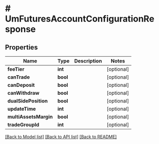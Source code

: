 # # UmFuturesAccountConfigurationResponse

## Properties

Name | Type | Description | Notes
------------ | ------------- | ------------- | -------------
**feeTier** | **int** |  | [optional]
**canTrade** | **bool** |  | [optional]
**canDeposit** | **bool** |  | [optional]
**canWithdraw** | **bool** |  | [optional]
**dualSidePosition** | **bool** |  | [optional]
**updateTime** | **int** |  | [optional]
**multiAssetsMargin** | **bool** |  | [optional]
**tradeGroupId** | **int** |  | [optional]

[[Back to Model list]](../../README.md#models) [[Back to API list]](../../README.md#endpoints) [[Back to README]](../../README.md)
